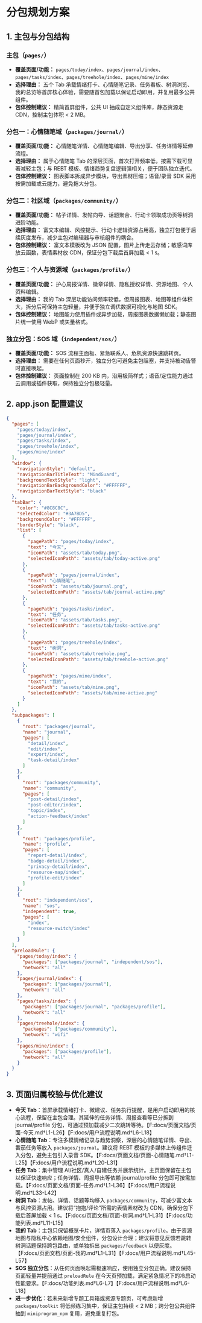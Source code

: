 ﻿# 分包规划方案

## 1. 主包与分包结构

### 主包（`pages/`）
- **覆盖页面/功能：** `pages/today/index`、`pages/journal/index`、`pages/tasks/index`、`pages/treehole/index`、`pages/mine/index`
- **选择理由：** 五个 Tab 承载情绪打卡、心情随笔记录、任务看板、树洞浏览、我的总览等首屏核心体验，需要随首包加载以保证启动即用，并复用最多公共组件。
- **包体控制建议：** 精简首屏组件，公共 UI 抽成自定义组件库，静态资源走 CDN，控制主包体积 < 2 MB。

### 分包一：心情随笔域（`packages/journal/`）
- **覆盖页面/功能：** 心情随笔详情、心情随笔编辑、导出分享、任务详情等延伸流程。
- **选择理由：** 属于心情随笔 Tab 的深层页面，首次打开频率低，按需下载可显著减轻主包；与 REBT 模板、情绪趋势复盘逻辑强相关，便于团队独立迭代。
- **包体控制建议：** 图表脚本拆成异步模块，导出素材压缩；语音/录音 SDK 采用按需加载或云能力，避免拖大分包。

### 分包二：社区域（`packages/community/`）
- **覆盖页面/功能：** 帖子详情、发帖向导、话题聚合、行动卡领取成功页等树洞进阶功能。
- **选择理由：** 富文本编辑、风控提示、行动卡逻辑资源占用高，独立打包便于后续灰度发布，减少主包对编辑器与审核组件的耦合。
- **包体控制建议：** 富文本模板改为 JSON 配置，图片上传走云存储；敏感词库放云函数，表情素材放 CDN，保证分包下载后首屏加载 < 1 s。

### 分包三：个人与资源域（`packages/profile/`）
- **覆盖页面/功能：** 护心周报详情、徽章详情、隐私授权详情、资源地图、个人资料编辑。
- **选择理由：** 我的 Tab 深层功能访问频率较低，但周报图表、地图等组件体积大，拆分后可保持主包轻量，并便于独立调优数据可视化与地图 SDK。
- **包体控制建议：** 地图能力使用插件或异步加载，周报图表数据懒加载；静态图片统一使用 WebP 或矢量格式。

### 独立分包：SOS 域（`independent/sos/`）
- **覆盖页面/功能：** SOS 流程主面板、紧急联系人、危机资源快速跳转页。
- **选择理由：** 需要在任何页面秒开，独立分包可避免主包阻塞，并支持被动告警时直接唤起。
- **包体控制建议：** 页面控制在 200 KB 内，沿用极简样式；语音/定位能力通过云调用或插件获取，保持独立分包极轻量。

## 2. app.json 配置建议

```json
{
  "pages": [
    "pages/today/index",
    "pages/journal/index",
    "pages/tasks/index",
    "pages/treehole/index",
    "pages/mine/index"
  ],
  "window": {
    "navigationStyle": "default",
    "navigationBarTitleText": "MindGuard",
    "backgroundTextStyle": "light",
    "navigationBarBackgroundColor": "#FFFFFF",
    "navigationBarTextStyle": "black"
  },
  "tabBar": {
    "color": "#8C8C8C",
    "selectedColor": "#3A7BD5",
    "backgroundColor": "#FFFFFF",
    "borderStyle": "black",
    "list": [
      {
        "pagePath": "pages/today/index",
        "text": "今天",
        "iconPath": "assets/tab/today.png",
        "selectedIconPath": "assets/tab/today-active.png"
      },
      {
        "pagePath": "pages/journal/index",
        "text": "心情随笔",
        "iconPath": "assets/tab/journal.png",
        "selectedIconPath": "assets/tab/journal-active.png"
      },
      {
        "pagePath": "pages/tasks/index",
        "text": "任务",
        "iconPath": "assets/tab/tasks.png",
        "selectedIconPath": "assets/tab/tasks-active.png"
      },
      {
        "pagePath": "pages/treehole/index",
        "text": "树洞",
        "iconPath": "assets/tab/treehole.png",
        "selectedIconPath": "assets/tab/treehole-active.png"
      },
      {
        "pagePath": "pages/mine/index",
        "text": "我的",
        "iconPath": "assets/tab/mine.png",
        "selectedIconPath": "assets/tab/mine-active.png"
      }
    ]
  },
  "subpackages": [
    {
      "root": "packages/journal",
      "name": "journal",
      "pages": [
        "detail/index",
        "edit/index",
        "export/index",
        "task-detail/index"
      ]
    },
    {
      "root": "packages/community",
      "name": "community",
      "pages": [
        "post-detail/index",
        "post-editor/index",
        "topic/index",
        "action-feedback/index"
      ]
    },
    {
      "root": "packages/profile",
      "name": "profile",
      "pages": [
        "report-detail/index",
        "badge-detail/index",
        "privacy-detail/index",
        "resource-map/index",
        "profile-edit/index"
      ]
    },
    {
      "root": "independent/sos",
      "name": "sos",
      "independent": true,
      "pages": [
        "index",
        "resource-switch/index"
      ]
    }
  ],
  "preloadRule": {
    "pages/today/index": {
      "packages": ["packages/journal", "independent/sos"],
      "network": "all"
    },
    "pages/journal/index": {
      "packages": ["packages/journal"],
      "network": "all"
    },
    "pages/tasks/index": {
      "packages": ["packages/journal", "packages/profile"],
      "network": "all"
    },
    "pages/treehole/index": {
      "packages": ["packages/community"],
      "network": "wifi"
    },
    "pages/mine/index": {
      "packages": ["packages/profile"],
      "network": "all"
    }
  }
}
```

## 3. 页面归属校验与优化建议

- **今天 Tab**：首屏承载情绪打卡、微建议、任务执行提醒，是用户启动即用的核心流程，保留在主包合理。其延伸的任务详情、周报查看等已分拆到 journal/profile 分包，可通过预加载减少二次跳转等待。【F:docs/页面文档/页面-今天.md†L1-L26】【F:docs/用户流程说明.md†L6-L18】
- **心情随笔 Tab**：专注多模情绪记录与趋势洞察，深层的心情随笔详情、导出、番茄任务等放入 `packages/journal`。建议将 REBT 模板的多媒体上传组件迁入分包，避免主包引入录音 SDK。【F:docs/页面文档/页面-心情随笔.md†L1-L25】【F:docs/用户流程说明.md†L20-L31】
- **任务 Tab**：集中管理 AI/社区/真人/自建任务并展示统计。主页面保留在主包以保证快速响应；任务详情、周报导出等依赖 journal/profile 分包即可按需加载。【F:docs/页面文档/页面-任务.md†L1-L36】【F:docs/用户流程说明.md†L33-L42】
- **树洞 Tab**：发帖、详情、话题等均移入 `packages/community`，可减少富文本与风控资源占用。建议将“抱抱/评论”所需的表情素材改为 CDN，确保分包下载后首屏加载 < 1 s。【F:docs/页面文档/页面-树洞.md†L1-L31】【F:docs/功能列表.md†L11-L15】
- **我的 Tab**：主包只保留概览卡片，详情页落入 `packages/profile`。由于资源地图与隐私中心依赖地图/安全组件，分包设计合理；建议将意见反馈若跳转树洞话题保持跨包路由，或单独拆出 `packages/feedback` 以便灰度。【F:docs/页面文档/页面-我的.md†L1-L31】【F:docs/用户流程说明.md†L45-L57】
- **SOS 独立分包**：从任何页面唤起需极速响应，使用独立分包正确。建议保持页面轻量并提前通过 `preloadRule` 在今天页预加载，满足紧急情况下的冷启动性能要求。【F:docs/功能列表.md†L6-L7】【F:docs/用户流程说明.md†L6-L18】
- **进一步优化**：若未来新增专题工具箱或资源专题页，可考虑新增 `packages/toolkit` 将低频练习集中，保证主包持续 < 2 MB；跨分包公共组件抽到 `miniprogram_npm` 复用，避免重复打包。


